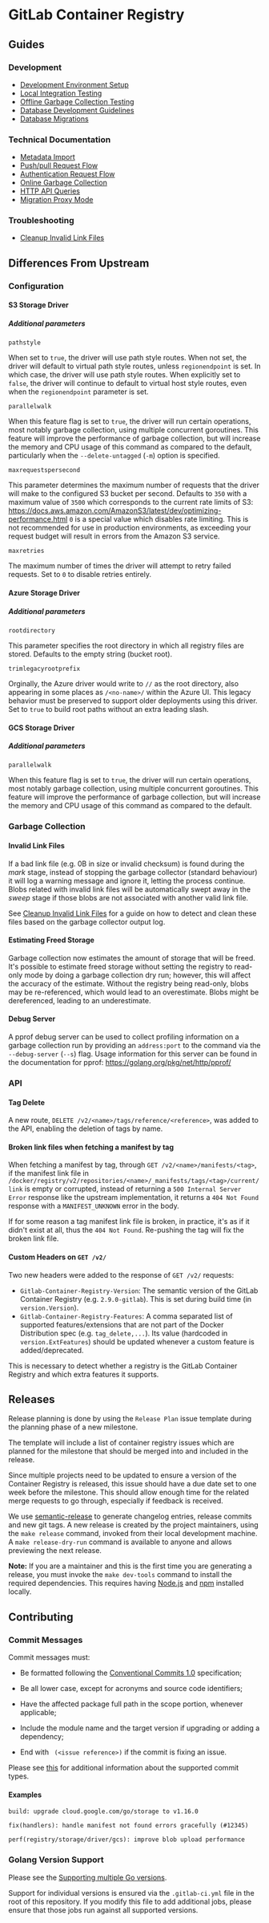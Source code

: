 # GitLab Container Registry

## Guides

### Development

- [Development Environment Setup](development-environment-setup.md)
- [Local Integration Testing](storage-driver-integration-testing-guide.md)
- [Offline Garbage Collection Testing](garbage-collection-testing-guide.md)
- [Database Development Guidelines](database-dev-guidelines.md)
- [Database Migrations](database-migrations.md)

### Technical Documentation

- [Metadata Import](database-import-tool.md)
- [Push/pull Request Flow](push-pull-request-flow.md)
- [Authentication Request Flow](auth-request-flow.md)
- [Online Garbage Collection](db/online-garbage-collection.md)
- [HTTP API Queries](db/http-api-queries.md)
- [Migration Proxy Mode](migration-proxy.md)

### Troubleshooting

- [Cleanup Invalid Link Files](cleanup-invalid-link-files.md)

## Differences From Upstream

### Configuration

#### S3 Storage Driver

##### Additional parameters

`pathstyle`

When set to `true`, the driver will use path style routes.
When not set, the driver will default to virtual path style routes, unless
`regionendpoint` is set. In which case, the driver will use path style routes.
When explicitly set to `false`, the driver will continue to default to virtual
host style routes, even when the `regionendpoint` parameter is set.

`parallelwalk`

When this feature flag is set to `true`, the driver will run certain operations,
most notably garbage collection, using multiple concurrent goroutines. This
feature will improve the performance of garbage collection, but will
increase the memory and CPU usage of this command as compared to the default,
particularly when the `--delete-untagged` (`-m`) option is specified.

`maxrequestspersecond`

This parameter determines the maximum number of requests that
the driver will make to the configured S3 bucket per second. Defaults to `350`
with a maximum value of `3500` which corresponds to the current rate limits of
S3: https://docs.aws.amazon.com/AmazonS3/latest/dev/optimizing-performance.html
`0` is a special value which disables rate limiting. This is not recommended
for use in production environments, as exceeding your request budget will result
in errors from the Amazon S3 service.

`maxretries`

The maximum number of times the driver will attempt to retry failed requests.
Set to `0` to disable retries entirely.

#### Azure Storage Driver

##### Additional parameters

`rootdirectory`

This parameter specifies the root directory in which all registry files are
stored. Defaults to the empty string (bucket root).

`trimlegacyrootprefix`

Orginally, the Azure driver would write to `//` as the root directory, also
appearing in some places as `/<no-name>/` within the Azure UI. This legacy
behavior must be preserved to support older deployments using this driver.
Set to `true` to build root paths without an extra leading slash.

#### GCS Storage Driver

##### Additional parameters

`parallelwalk`

When this feature flag is set to `true`, the driver will run certain operations,
most notably garbage collection, using multiple concurrent goroutines. This
feature will improve the performance of garbage collection, but will
increase the memory and CPU usage of this command as compared to the default.

### Garbage Collection

#### Invalid Link Files

If a bad link file (e.g. 0B in size or invalid checksum) is found during the
*mark* stage, instead of stopping the garbage collector (standard behaviour)
it will log a warning message and ignore it, letting the process continue.
Blobs related with invalid link files will be automatically swept away in the
*sweep* stage if those blobs are not associated with another valid link file.

See [Cleanup Invalid Link Files](cleanup-invalid-link-files.md) for a guide on
how to detect and clean these files based on the garbage collector output log.

#### Estimating Freed Storage

Garbage collection now estimates the amount of storage that will be freed.
It's possible to estimate freed storage without setting the registry to
read-only mode by doing a garbage collection dry run; however, this will affect
the accuracy of the estimate. Without the registry being read-only, blobs may be
re-referenced, which would lead to an overestimate. Blobs might be
dereferenced, leading to an underestimate.

#### Debug Server

A pprof debug server can be used to collect profiling information on a
garbage collection run by providing an `address:port` to the command via
the `--debug-server` (`--s`) flag. Usage information for this server can be
found in the documentation for pprof: https://golang.org/pkg/net/http/pprof/

### API

#### Tag Delete

A new route, `DELETE /v2/<name>/tags/reference/<reference>`, was added to the
API, enabling the deletion of tags by name.

#### Broken link files when fetching a manifest by tag

When fetching a manifest by tag, through `GET /v2/<name>/manifests/<tag>`, if
the manifest link file in 
`/docker/registry/v2/repositories/<name>/_manifests/tags/<tag>/current/link` is
empty or corrupted, instead of returning a `500 Internal Server Error` response
like the upstream implementation, it returns a `404 Not Found` response with a 
`MANIFEST_UNKNOWN` error in the body.

If for some reason a tag manifest link file is broken, in practice, it's as if
it didn't exist at all, thus the `404 Not Found`. Re-pushing the tag will fix
the broken link file.

#### Custom Headers on `GET /v2/`

Two new headers were added to the response of `GET /v2/` requests:

* `Gitlab-Container-Registry-Version`: The semantic version of the GitLab
Container Registry (e.g. `2.9.0-gitlab`). This is set during build time (in
`version.Version`).
* `Gitlab-Container-Registry-Features`: A comma separated list of supported
features/extensions that are not part of the Docker Distribution spec (e.g.
`tag_delete,...`). Its value (hardcoded in `version.ExtFeatures`) should be
updated whenever a custom feature is added/deprecated.

This is necessary to detect whether a registry is the GitLab Container Registry
and which extra features it supports.

## Releases

Release planning is done by using the `Release Plan` issue template during the
planning phase of a new milestone.

The template will include a list of container registry issues which
are planned for the milestone that should be merged into and included in
the release.

Since multiple projects need to be updated to ensure a version of the Container
Registry is released, this issue should have a due date set to one week before
the milestone. This should allow enough time for the related merge requests to
go through, especially if feedback is received.

We use [semantic-release](https://semantic-release.gitbook.io/semantic-release/)
to generate changelog entries, release commits and new git tags. A new release
is created by the project maintainers, using the `make release` command,
invoked from their local development machine. A `make release-dry-run` command
is available to anyone and allows previewing the next release.

**Note:** If you are a maintainer and this is the first time you are generating a
release, you must invoke the `make dev-tools` command to install the required
dependencies. This requires having [Node.js](https://nodejs.org/en/) and
[npm](https://docs.npmjs.com/cli/) installed locally.

## Contributing

### Commit Messages

Commit messages must:

- Be formatted following the
[Conventional Commits 1.0](https://www.conventionalcommits.org/en/v1.0.0/)
specification;

- Be all lower case, except for acronyms and source code identifiers;

- Have the affected package full path in the scope portion, whenever applicable;

- Include the module name and the target version if upgrading or adding a
dependency;

- End with ` (<issue reference>)` if the commit is fixing an issue.

Please see [this](https://github.com/angular/angular/blob/8ce1ac603a9936784225c28f5526226d208eeb27/CONTRIBUTING.md) for additional information about the supported commit types.

#### Examples

```
build: upgrade cloud.google.com/go/storage to v1.16.0
```

```
fix(handlers): handle manifest not found errors gracefully (#12345)
```

```
perf(registry/storage/driver/gcs): improve blob upload performance
```

### Golang Version Support

Please see the [Supporting multiple Go versions](https://docs.gitlab.com/ee/development/go_guide/go_upgrade.html#supporting-multiple-go-versions).

Support for individual versions is ensured via the `.gitlab-ci.yml` file in the
root of this repository. If you modify this file to add additional jobs, please
ensure that those jobs run against all supported versions.

